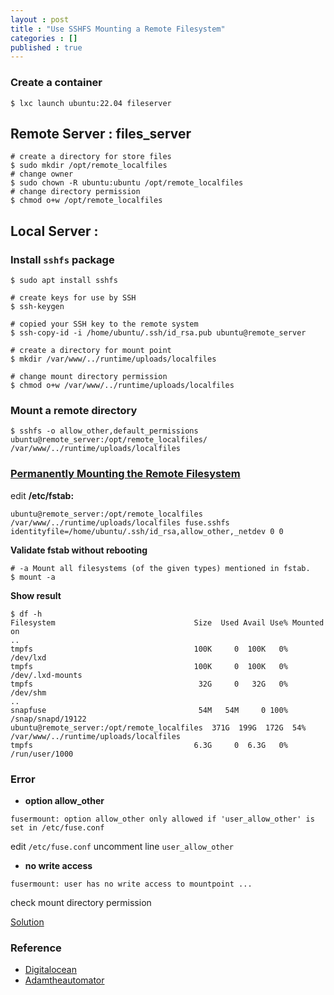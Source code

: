 ```yaml
---
layout : post
title : "Use SSHFS Mounting a Remote Filesystem"
categories : []
published : true
---
```

### Create a container
```shell
$ lxc launch ubuntu:22.04 fileserver
```

## **Remote Server : files_server**
```shell
# create a directory for store files
$ sudo mkdir /opt/remote_localfiles
# change owner
$ sudo chown -R ubuntu:ubuntu /opt/remote_localfiles
# change directory permission
$ chmod o+w /opt/remote_localfiles
```

## **Local Server :**
### Install `sshfs` package

```shell
$ sudo apt install sshfs

# create keys for use by SSH
$ ssh-keygen

# copied your SSH key to the remote system
$ ssh-copy-id -i /home/ubuntu/.ssh/id_rsa.pub ubuntu@remote_server

# create a directory for mount point
$ mkdir /var/www/../runtime/uploads/localfiles

# change mount directory permission
$ chmod o+w /var/www/../runtime/uploads/localfiles
```

### Mount a remote directory
```shell
$ sshfs -o allow_other,default_permissions ubuntu@remote_server:/opt/remote_localfiles/ /var/www/../runtime/uploads/localfiles
```

### [Permanently Mounting the Remote Filesystem](https://adamtheautomator.com/sshfs-mount/)

edit **/etc/fstab:**
```
ubuntu@remote_server:/opt/remote_localfiles  /var/www/../runtime/uploads/localfiles fuse.sshfs identityfile=/home/ubuntu/.ssh/id_rsa,allow_other,_netdev 0 0
```

**Validate fstab without rebooting**
```shell
# -a Mount all filesystems (of the given types) mentioned in fstab.
$ mount -a
```

**Show result**
```shell
$ df -h
Filesystem                               Size  Used Avail Use% Mounted on
..
tmpfs                                    100K     0  100K   0% /dev/lxd
tmpfs                                    100K     0  100K   0% /dev/.lxd-mounts
tmpfs                                     32G     0   32G   0% /dev/shm
..
snapfuse                                  54M   54M     0 100% /snap/snapd/19122
ubuntu@remote_server:/opt/remote_localfiles  371G  199G  172G  54% /var/www/../runtime/uploads/localfiles
tmpfs                                    6.3G     0  6.3G   0% /run/user/1000
```

### Error

* **option allow_other**
 ```
 fusermount: option allow_other only allowed if 'user_allow_other' is set in /etc/fuse.conf
 ```
 edit `/etc/fuse.conf` uncomment line `user_allow_other`

* **no write access**
```
fusermount: user has no write access to mountpoint ...
```
check mount directory permission

[Solution](https://askubuntu.com/questions/270164/trying-to-use-sshfs-on-ubuntu)

### Reference
 * [Digitalocean](https://www.digitalocean.com/community/tutorials/how-to-use-sshfs-to-mount-remote-file-systems-over-ssh)
 * [Adamtheautomator](https://adamtheautomator.com/sshfs-mount/)



